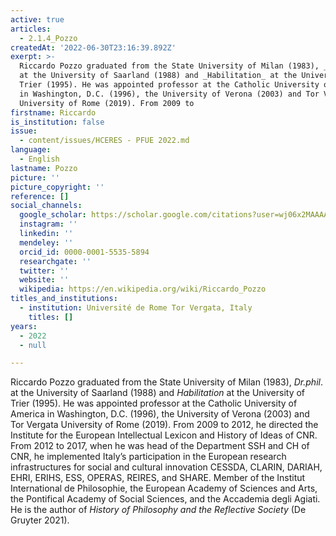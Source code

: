```yaml
---
active: true
articles:
  - 2.1.4_Pozzo
createdAt: '2022-06-30T23:16:39.892Z'
exerpt: >-
  Riccardo Pozzo graduated from the State University of Milan (1983), _Dr.phil_.
  at the University of Saarland (1988) and _Habilitation_ at the University of
  Trier (1995). He was appointed professor at the Catholic University of America
  in Washington, D.C. (1996), the University of Verona (2003) and Tor Vergata
  University of Rome (2019). From 2009 to
firstname: Riccardo
is_institution: false
issue:
  - content/issues/HCERES - PFUE 2022.md
language:
  - English
lastname: Pozzo
picture: ''
picture_copyright: ''
reference: []
social_channels:
  google_scholar: https://scholar.google.com/citations?user=wj06x2MAAAAJ&hl=en
  instagram: ''
  linkedin: ''
  mendeley: ''
  orcid_id: 0000-0001-5535-5894
  researchgate: ''
  twitter: ''
  website: ''
  wikipedia: https://en.wikipedia.org/wiki/Riccardo_Pozzo
titles_and_institutions:
  - institution: Université de Rome Tor Vergata, Italy
    titles: []
years:
  - 2022
  - null

---
```

Riccardo Pozzo graduated from the State University of Milan (1983), _Dr.phil_. at the University of Saarland (1988) and _Habilitation_ at the University of Trier (1995). He was appointed professor at the Catholic University of America in Washington, D.C. (1996), the University of Verona (2003) and Tor Vergata University of Rome (2019). From 2009 to 2012, he directed the Institute for the European Intellectual Lexicon and History of Ideas of CNR. From 2012 to 2017, when he was head of the Department SSH and CH of CNR, he implemented Italy’s participation in the European research infrastructures for social and cultural innovation CESSDA, CLARIN, DARIAH, EHRI, ERIHS, ESS, OPERAS, REIRES, and SHARE. Member of the Institut International de Philosophie, the European Academy of Sciences and Arts, the Pontifical Academy of Social Sciences, and the Accademia degli Agiati. He is the author of _History of Philosophy and the Reflective Society_ (De Gruyter 2021).